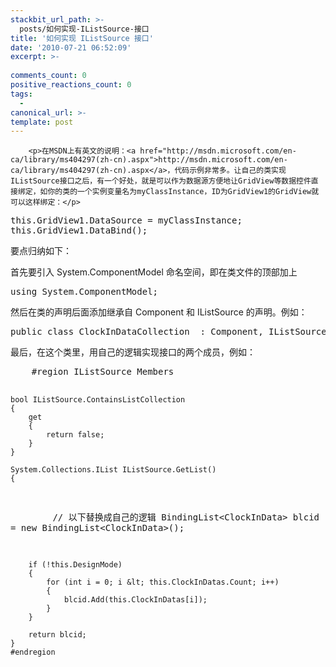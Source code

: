 ```yaml
---
stackbit_url_path: >-
  posts/如何实现-IListSource-接口
title: '如何实现 IListSource 接口'
date: '2010-07-21 06:52:09'
excerpt: >-
  
comments_count: 0
positive_reactions_count: 0
tags: 
  - 
canonical_url: >-
template: post
---
```


        <p>在MSDN上有英文的说明：<a href="http://msdn.microsoft.com/en-ca/library/ms404297(zh-cn).aspx">http://msdn.microsoft.com/en-ca/library/ms404297(zh-cn).aspx</a>，代码示例非常多。让自己的类实现IListSource接口之后，有一个好处，就是可以作为数据源方便地让GridView等数据控件直接绑定，如你的类的一个实例变量名为myClassInstance，ID为GridView1的GridView就可以这样绑定：</p>
<pre class="brush: csharp">this.GridView1.DataSource = myClassInstance;
this.GridView1.DataBind();</pre>
<p>要点归纳如下：</p>
<p>首先要引入&nbsp;System.ComponentModel 命名空间，即在类文件的顶部加上</p>
<pre class="brush: csharp">using System.ComponentModel;
</pre>
<p>然后在类的声明后面添加继承自 Component 和 IListSource 的声明。例如：</p>
<pre class="brush: csharp">public class ClockInDataCollection  : Component, IListSource</pre>
<p>最后，在这个类里，用自己的逻辑实现接口的两个成员，例如：</p>
<pre class="brush: csharp">
    #region IListSource Members

    bool IListSource.ContainsListCollection
    {
        get
        {
            return false;
        }
    }

    System.Collections.IList IListSource.GetList()
    {
&nbsp;&nbsp;&nbsp;&nbsp;&nbsp;&nbsp;&nbsp;&nbsp;// 以下替换成自己的逻辑
        BindingList&lt;ClockInData&gt; blcid = new BindingList&lt;ClockInData&gt;();

        if (!this.DesignMode)
        {
            for (int i = 0; i &lt; this.ClockInDatas.Count; i++)
            {
                blcid.Add(this.ClockInDatas[i]);
            }
        }

        return blcid;
    }
    #endregion
</pre>
<p>&nbsp;</p>
      